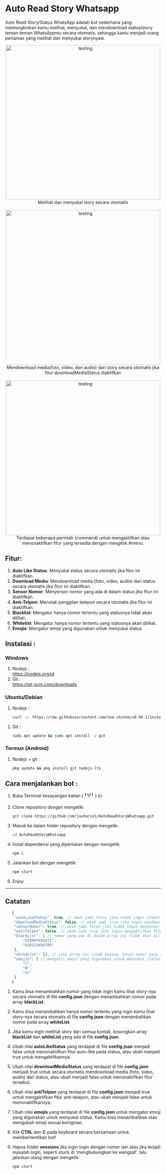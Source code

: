 # Auto Read Story Whatsapp
Auto Read Story/Status WhatsApp adalah bot sederhana yang memungkinkan kamu melihat, menyukai, dan mendownload status/story teman-teman WhatsAppmu secara otomatis, sehingga kamu menjadi orang pertamax yang melihat dan menyukai storynyaw.

<div align="center">
  <img src="img/testing.jpg" alt="testing" width="500">
  <div>Melihat dan menyukai story secara otomatis</div>
  <br>
  <img src="img/testing2.jpeg" alt="testing" width="500">
  <div>Mendownload media(foto, video, dan audio) dari story secara otomatis jika fitur downloadMediaStatus diaktifkan</div>
  <br>
  <img src="img/testing3.jpeg" alt="testing" width="500">
  <div>Terdapat beberapa perintah (command) untuk mengaktifkan atau menonaktifkan fitur yang tersedia dengan mengetik #menu.</div>
</div>

## Fitur:
1. **Auto Like Status**: Menyukai status secara otomatis jika fitur ini diaktifkan.
2. **Download Media**: Mendownload media (foto, video, audio) dari status secara otomatis jika fitur ini diaktifkan.
3. **Sensor Nomor**: Menyensor nomor yang ada di dalam status jika fitur ini diaktifkan.
4. **Anti-Telpon**: Menolak panggilan telepon secara otomatis jika fitur ini diaktifkan.
5. **Blacklist**: Mengatur hanya nomor tertentu yang statusnya tidak akan dilihat.
6. **Whitelist**: Mengatur hanya nomor tertentu yang statusnya akan dilihat.
7. **Emojis**: Mengatur emoji yang digunakan untuk menyukai status.

## Instalasi :
### Windows
1. Nodejs :<br>
   https://nodejs.org/id
2. Git    :<br>
   https://git-scm.com/downloads
### Ubuntu/Debian
1. Nodejs :
   ```bash
   curl -o- https://raw.githubusercontent.com/nvm-sh/nvm/v0.40.1/install.sh | bash && nvm install 22
   ```
   
2. Git :
   ```bash
   sudo apt update && sudo apt install -y git
   ```
   
### Termux (Android)
1. Nodejs + git :
   ```bash
   pkg update && pkg install git nodejs-lts
   ```

## Cara menjalankan bot :
1. Buka Terminal kesayangan kalian (⁠ ⁠╹⁠▽⁠╹⁠ ⁠) 👍
   
2. Clone repository dengan mengetik:
   ```bash
   git clone https://github.com/jauhariel/AutoReadStoryWhatsapp.git
   ```
3. Masuk ke dalam folder repository dengan mengetik:
   ```bash
   cd AutoReadStoryWhatsapp
   ```
4. Instal dependensi yang diperlukan dengan mengetik:
   ```bash
   npm i
   ```
5. Jalankan bot dengan mengetik:
   ```bash
   npm start
   ```
6. Enjoy
<hr>

## Catatan
```js
   {
    "autoLikeStatus": true, // ubah jadi false jika tidak ingin otomatis menyukai status
    "downloadMediaStatus": false, // ubah jadi true jika ingin mendownload media(foto, video, audio) dari status
    "sensorNomor": true, // ubah jadi false jika tidak ingin menyensor nomor yang ada di dalam status
    "antiTelpon": false, // ubah jadi true jika ingin mengaktifkan fitur anti-telepon
    "blackList": [ // nomor yang ada di dalam array ini tidak akan dilihat statusnya
        "628987654321",
        "628123456789"
    ],
    "whiteList": [], // jika array ini tidak kosong, hanya nomor yang ada di dalam array ini yang akan dilihat statusnya
    "emojis": [ // mengatur emoji yang digunakan untuk menyukai status
        "💚",
        "❤️",
        "👍"
    ]
   }
```
1. Kamu bisa menambahkan nomor yang tidak ingin kamu lihat story-nya secara otomatis di file <strong>config.json</strong> dengan menambahkan nomor pada array <strong>blackList</strong>.
   
2. Kamu bisa menambahkan hanya nomor tertentu yang ingin kamu lihat story-nya secara otomatis di file <strong>config.json</strong> dengan menambahkan nomor pada array <strong>whiteList</strong>.
   
3. Jika kamu ingin melihat story dari semua kontak, kosongkan array <strong>blackList</strong> dan <strong>whiteList</strong> yang ada di file <strong>config.json</strong>.

4. Ubah nilai <strong>autoLikeStatus</strong> yang terdapat di file <strong>config.json</strong> menjadi false untuk menonaktifkan fitur auto-like pada status, atau ubah menjadi true untuk mengaktifkannya.

5. Ubah nilai <strong>downloadMediaStatus</strong> yang terdapat di file <strong>config.json</strong> menjadi true untuk secara otomatis mendownload media (foto, video, audio) dari status, atau ubah menjadi false untuk menonaktifkan fitur tersebut.

6. Ubah nilai <strong>antiTelpon</strong> yang terdapat di file <strong>config.json</strong> menjadi true untuk mengaktifkan fitur anti-telepon, atau ubah menjadi false untuk menonaktifkannya.

7. Ubah nilai <strong>emojis</strong> yang terdapat di file <strong>config.json</strong> untuk mengatur emoji yang digunakan untuk menyukai status. Kamu bisa menambahkan atau mengubah emoji sesuai keinginan.

8. Klik <strong>CTRL</strong> dan <strong>C</strong> pada keyboard secara bersamaan untuk memberhentikan bot!
   
9. Hapus folder <strong>sessions</strong> jika ingin login dengan nomor lain atau jika terjadi masalah login, seperti stuck di 'menghubungkan ke wangsaf', lalu jalankan ulang dengan mengetik:
   ```bash
   npm start
   ```